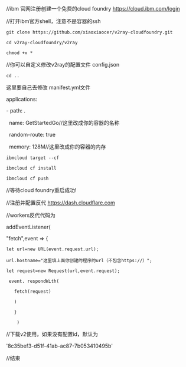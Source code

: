 //ibm 官网注册创建一个免费的cloud foundry
https://cloud.ibm.com/login

  

//打开ibm官方shell，注意不是容器的ssh

  

`git clone https://github.com/xiaoxiaocer/v2ray-cloudfoundry.git`

`cd v2ray-cloudfoundry/v2ray`

`chmod +x *` 

//你可以自定义修改v2ray的配置文件 config.json

`cd ..`

这里要自己去修改 manifest.yml文件

applications:

\- path: .

  name: GetStartedGo//这里改成你的容器的名称

  random-route: true

  memory: 128M//这里改成你的容器的内存

  

`ibmcloud target --cf`

`ibmcloud cf install`

`ibmcloud cf push`

  

//等待cloud foundry重启成功!


//注册并配置反代
https://dash.cloudflare.com

//workers反代代码为


addEventListener(

  "fetch",event => {

    let url=new URL(event.request.url);

    url.hostname="这里填上面你创建的程序的url（不包含https://）";

    let request=new Request(url,event.request);

     event. respondWith(

       fetch(request) 

       ) 

       }

        )
//下载v2使用，如果没有配置id，默认为

'8c35bef3-d51f-41ab-ac87-7b053410495b'

//结束

